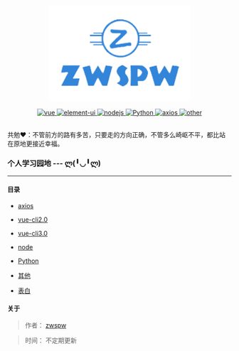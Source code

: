 <p align="center">
  <img width="320" src="https://github.com/zwspw/Img-All/blob/master/log/logo.png">
</p>

<p align="center">
  <a href="https://github.com/vuejs/vue">
    <img src="https://img.shields.io/badge/vue-2.5-brightgreen.svg" alt="vue">
  </a>
  <a href="https://github.com/ElemeFE/element">
    <img src="https://img.shields.io/badge/element--ui-2.4.6-green.svg" alt="element-ui">
  </a>
  <a href="https://github.com/nodejs/node">
    <img src="https://img.shields.io/badge/nodejs-11.2.0-red.svg" alt="nodejs">
  </a>
  <a href="https://github.com/TheAlgorithms/Python">
    <img src="https://img.shields.io/badge/Python-3.7.0-blue.svg" alt="Python">
  </a>
  <a href="https://github.com/axios/axios">
    <img src="https://img.shields.io/badge/axios-0.18.0-orange.svg" alt="axios">
  </a>
  <a href="https://github.com/zwspw/-study/blob/master/all-content/%E9%A1%B9%E7%9B%AE%E4%B8%AD%E9%81%87%E5%88%B0%E7%9A%84%E5%86%85%E5%AE%B9/%E5%85%B6%E4%BB%96%E5%86%85%E5%AE%B9.md">
    <img src="https://img.shields.io/badge/other-1.0-ff69b4.svg" alt="other">
  </a>
</p>
<br>
共勉❤：不管前方的路有多苦，只要走的方向正确，不管多么崎岖不平，都比站在原地更接近幸福。
<br>

### 个人学习园地 ---   ლ(╹◡╹ლ)
----------------

#### 目录

* [axios](https://github.com/zwspw/-study/blob/master/all-content/axios%E5%86%85%E5%AE%B9/axios.md)
* [vue-cli2.0](https://github.com/zwspw/-study/blob/master/all-content/vue2.0%E5%86%85%E5%AE%B9/vue2.0.md)
* [vue-cli3.0](https://github.com/zwspw/-study/blob/master/all-content/vue2.0%E5%86%85%E5%AE%B9/vue2.0.md)
* [node](https://github.com/zwspw/-study/blob/master/all-content/node%E5%86%85%E5%AE%B9/node%E5%AD%A6%E4%B9%A0.md)
* [Python](https://github.com/zwspw/-study/blob/master/all-content/Python%E5%86%85%E5%AE%B9/Python%E5%AD%A6%E4%B9%A0.md)
* [其他](https://github.com/zwspw/-study/blob/master/all-content/%E9%A1%B9%E7%9B%AE%E4%B8%AD%E9%81%87%E5%88%B0%E7%9A%84%E5%86%85%E5%AE%B9/%E5%85%B6%E4%BB%96%E5%86%85%E5%AE%B9.md)


* [表白](https://zwspw.github.io/DaydayUp/)
 #### 关于

 
> 作者： [zwspw](https://github.com/zwspw/-study/blob/master/%E4%B8%AA%E4%BA%BA%E7%AE%80%E4%BB%8B.md)  

> 时间： 不定期更新



